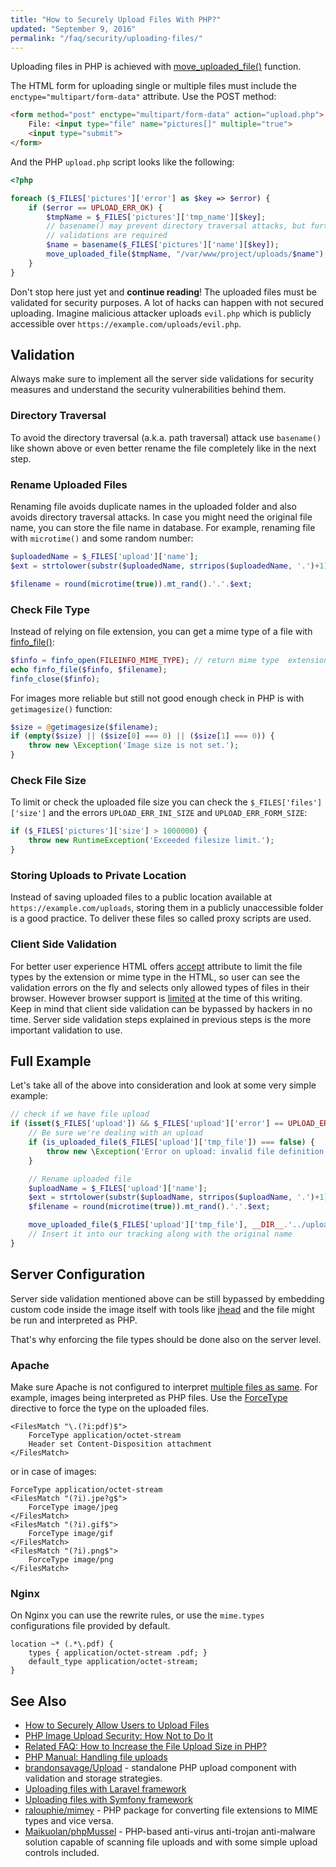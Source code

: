 ```yaml
---
title: "How to Securely Upload Files With PHP?"
updated: "September 9, 2016"
permalink: "/faq/security/uploading-files/"
---
```


Uploading files in PHP is achieved with
[move_uploaded_file()](http://php.net/manual/en/function.move-uploaded-file.php)
function.

The HTML form for uploading single or multiple files must include the
`enctype="multipart/form-data"` attribute. Use the POST method:

```html
<form method="post" enctype="multipart/form-data" action="upload.php">
    File: <input type="file" name="pictures[]" multiple="true">
    <input type="submit">
</form>
```

And the PHP `upload.php` script looks like the following:

```php
<?php

foreach ($_FILES['pictures']['error'] as $key => $error) {
    if ($error == UPLOAD_ERR_OK) {
        $tmpName = $_FILES['pictures']['tmp_name'][$key];
        // basename() may prevent directory traversal attacks, but further
        // validations are required
        $name = basename($_FILES['pictures']['name'][$key]);
        move_uploaded_file($tmpName, "/var/www/project/uploads/$name");
    }
}
```

Don't stop here just yet and **continue reading**! The uploaded files must be
validated for security purposes. A lot of hacks can happen with not secured
uploading. Imagine malicious attacker uploads `evil.php` which is publicly
accessible over `https://example.com/uploads/evil.php`.

## Validation

Always make sure to implement all the server side validations for security measures
and understand the security vulnerabilities behind them.

### Directory Traversal

To avoid the directory traversal (a.k.a. path traversal) attack use `basename()`
like shown above or even better rename the file completely like in the next
step.

### Rename Uploaded Files

Renaming file avoids duplicate names in the uploaded folder and also avoids
directory traversal attacks. In case you might need the original file name, you
can store the file name in database. For example, renaming file with `microtime()`
and some random number:

```php
$uploadedName = $_FILES['upload']['name'];
$ext = strtolower(substr($uploadedName, strripos($uploadedName, '.')+1));

$filename = round(microtime(true)).mt_rand().'.'.$ext;
```

### Check File Type

Instead of relying on file extension, you can get a mime type of a file with
[finfo_file()](http://www.php.net/manual/en/function.finfo-file.php):

```php
$finfo = finfo_open(FILEINFO_MIME_TYPE); // return mime type  extension
echo finfo_file($finfo, $filename);
finfo_close($finfo);
```

For images more reliable but still not good enough check in PHP is with
`getimagesize()` function:

```php
$size = @getimagesize($filename);
if (empty($size) || ($size[0] === 0) || ($size[1] === 0)) {
    throw new \Exception('Image size is not set.');
}
```

### Check File Size

To limit or check the uploaded file size you can check the `$_FILES['files']['size']`
and the errors `UPLOAD_ERR_INI_SIZE` and `UPLOAD_ERR_FORM_SIZE`:

```php
if ($_FILES['pictures']['size'] > 1000000) {
    throw new RuntimeException('Exceeded filesize limit.');
}
```

### Storing Uploads to Private Location

Instead of saving uploaded files to a public location available at
`https://example.com/uploads`, storing them in a publicly unaccessible folder is
a good practice. To deliver these files so called proxy scripts are used.

### Client Side Validation

For better user experience HTML offers
[accept](https://developer.mozilla.org/en/docs/Web/HTML/Element/input) attribute
to limit the file types by the extension or mime type in the HTML, so user can
see the validation errors on the fly and selects only allowed types of files in
their browser. However browser support is
[limited](http://caniuse.com/#feat=input-file-accept) at the time of this writing.
Keep in mind that client side validation can be bypassed by hackers in no time.
Server side validation steps explained in previous steps is the more important
validation to use.

## Full Example

Let's take all of the above into consideration and look at some very simple
example:

```php
// check if we have file upload
if (isset($_FILES['upload']) && $_FILES['upload']['error'] == UPLOAD_ERR_OK) {
    // Be sure we're dealing with an upload
    if (is_uploaded_file($_FILES['upload']['tmp_file']) === false) {
        throw new \Exception('Error on upload: invalid file definition');
    }

    // Rename uploaded file
    $uploadName = $_FILES['upload']['name'];
    $ext = strtolower(substr($uploadName, strripos($uploadName, '.')+1));
    $filename = round(microtime(true)).mt_rand().'.'.$ext;

    move_uploaded_file($_FILES['upload']['tmp_file'], __DIR__.'../uploads/'.$filename);
    // Insert it into our tracking along with the original name
}
```

## Server Configuration

Server side validation mentioned above can be still bypassed by embedding custom
code inside the image itself with tools like [jhead](http://www.sentex.net/~mwandel/jhead/)
and the file might be run and interpreted as PHP.

That's why enforcing the file types should be done also on the server level.

### Apache

Make sure Apache is not configured to interpret
[multiple files as same](http://httpd.apache.org/docs/2.4/mod/mod_mime.html#multipleext).
For example, images being interpreted as PHP files. Use the
[ForceType](http://httpd.apache.org/docs/2.0/mod/core.html#forcetype) directive
to force the type on the uploaded files.

```
<FilesMatch "\.(?i:pdf)$">
    ForceType application/octet-stream
    Header set Content-Disposition attachment
</FilesMatch>
```

or in case of images:

```
ForceType application/octet-stream
<FilesMatch "(?i).jpe?g$">
    ForceType image/jpeg
</FilesMatch>
<FilesMatch "(?i).gif$">
    ForceType image/gif
</FilesMatch>
<FilesMatch "(?i).png$">
    ForceType image/png
</FilesMatch>
```

### Nginx

On Nginx you can use the rewrite rules, or use the `mime.types` configurations
file provided by default.

```
location ~* (.*\.pdf) {
    types { application/octet-stream .pdf; }
    default_type application/octet-stream;
}
```

## See Also

* [How to Securely Allow Users to Upload Files](https://paragonie.com/blog/2015/10/how-securely-allow-users-upload-files)
* [PHP Image Upload Security: How Not to Do It](http://nullcandy.com/php-image-upload-security-how-not-to-do-it/)
* [Related FAQ: How to Increase the File Upload Size in PHP?](/general/increase-file-upload-size.md)
* [PHP Manual: Handling file uploads](http://php.net/manual/en/features.file-upload.php)
* [brandonsavage/Upload](https://github.com/brandonsavage/Upload) - standalone
  PHP upload component with validation and storage strategies.
* [Uploading files with Laravel framework](https://laravel.com/docs/5.2/requests#files)
* [Uploading files with Symfony framework](http://symfony.com/doc/current/controller/upload_file.html)
* [ralouphie/mimey](https://github.com/ralouphie/mimey) - PHP package for
  converting file extensions to MIME types and vice versa.
* [Maikuolan/phpMussel](https://github.com/Maikuolan/phpMussel) - PHP-based anti-virus anti-trojan anti-malware
  solution capable of scanning file uploads and with some simple upload controls included.
